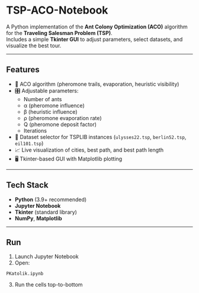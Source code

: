 # TSP-ACO-Notebook

A Python implementation of the **Ant Colony Optimization (ACO)** algorithm for the **Traveling Salesman Problem (TSP)**.  
Includes a simple **Tkinter GUI** to adjust parameters, select datasets, and visualize the best tour.

---

## Features
- 🐜 ACO algorithm (pheromone trails, evaporation, heuristic visibility)
- 🎛️ Adjustable parameters:
  - Number of ants
  - α (pheromone influence)
  - β (heuristic influence)
  - ρ (pheromone evaporation rate)
  - Q (pheromone deposit factor)
  - Iterations
- 📂 Dataset selector for TSPLIB instances (`ulysses22.tsp`, `berlin52.tsp`, `eil101.tsp`)
- 📈 Live visualization of cities, best path, and best path length
- 🖥️ Tkinter-based GUI with Matplotlib plotting

---

## Tech Stack
- **Python** (3.9+ recommended)
- **Jupyter Notebook**
- **Tkinter** (standard library)
- **NumPy**, **Matplotlib**

---

## Run

1. Launch Jupyter Notebook  
2. Open:
```text
PKatolik.ipynb
```
3. Run the cells top-to-bottom
